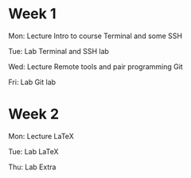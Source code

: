 # Week 1

Mon:  Lecture
      Intro to course
      Terminal and some SSH

Tue:  Lab
      Terminal and SSH lab

Wed:  Lecture
      Remote tools and pair programming
      Git

Fri:  Lab
      Git lab


# Week 2

Mon:  Lecture
      LaTeX

Tue:  Lab
      LaTeX

Thu:  Lab
      Extra
